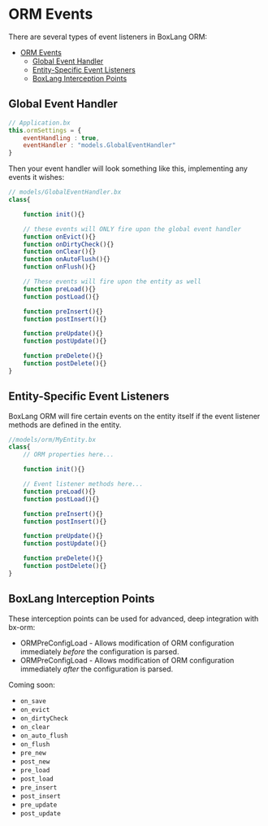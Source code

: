 # ORM Events

There are several types of event listeners in BoxLang ORM:

- [ORM Events](#orm-events)
  - [Global Event Handler](#global-event-handler)
  - [Entity-Specific Event Listeners](#entity-specific-event-listeners)
  - [BoxLang Interception Points](#boxlang-interception-points)

## Global Event Handler

```js
// Application.bx
this.ormSettings = {
    eventHandling : true,
    eventHandler : "models.GlobalEventHandler"
}
```

Then your event handler will look something like this, implementing any events it wishes:

```js
// models/GlobalEventHandler.bx
class{

    function init(){}

    // these events will ONLY fire upon the global event handler
    function onEvict(){}
    function onDirtyCheck(){}
    function onClear(){}
    function onAutoFlush(){}
    function onFlush(){}

    // These events will fire upon the entity as well
    function preLoad(){}
    function postLoad(){}

    function preInsert(){}
    function postInsert(){}

    function preUpdate(){}
    function postUpdate(){}

    function preDelete(){}
    function postDelete(){}
}
```

## Entity-Specific Event Listeners

BoxLang ORM will fire certain events on the entity itself if the event listener methods are defined in the entity.

```js
//models/orm/MyEntity.bx
class{
    // ORM properties here...

    function init(){}

    // Event listener methods here...
    function preLoad(){}
    function postLoad(){}

    function preInsert(){}
    function postInsert(){}

    function preUpdate(){}
    function postUpdate(){}

    function preDelete(){}
    function postDelete(){}
}
```

## BoxLang Interception Points

These interception points can be used for advanced, deep integration with bx-orm:

* ORMPreConfigLoad - Allows modification of ORM configuration immediately *before* the configuration is parsed.
* ORMPreConfigLoad - Allows modification of ORM configuration immediately *after* the configuration is parsed.

Coming soon:

* `on_save`
* `on_evict`
* `on_dirtyCheck`
* `on_clear`
* `on_auto_flush`
* `on_flush`
* `pre_new`
* `post_new`
* `pre_load`
* `post_load`
* `pre_insert`
* `post_insert`
* `pre_update`
* `post_update`